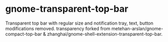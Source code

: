 # gnome-transparent-top-bar
Transparent top bar with regular size and notification tray, text, button modifications removed.
transparency forked from metehan-arslan/gnome-compact-top-bar & zhanghai/gnome-shell-extension-transparent-top-bar.
